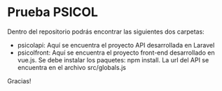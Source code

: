 # Prueba PSICOL

Dentro del repositorio podrás encontrar las siguientes dos carpetas:

  - psicolapi: Aquí se encuentra el proyecto API desarrollada en Laravel
  - psicolfront: Aquí se encuentra el proyecto front-end desarrollado en vue.js. Se debe instalar los paquetes: npm install. La url del API se encuentra en el archivo src/globals.js

Gracias!